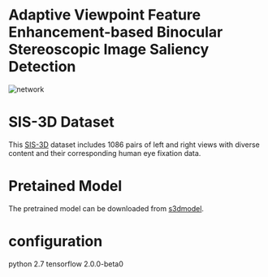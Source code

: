 # Adaptive Viewpoint Feature Enhancement-based Binocular Stereoscopic Image Saliency Detection
![network](https://user-images.githubusercontent.com/22735632/167426011-41b258a7-5f34-43df-8dfa-493f02df8afe.jpg)

# SIS-3D Dataset
 This [SIS-3D]() dataset includes 1086 pairs of left and right views with diverse content and their corresponding human eye fixation data.

# Pretained Model
The pretrained model can be downloaded from [s3dmodel]().

# configuration
python 2.7 tensorflow 2.0.0-beta0

